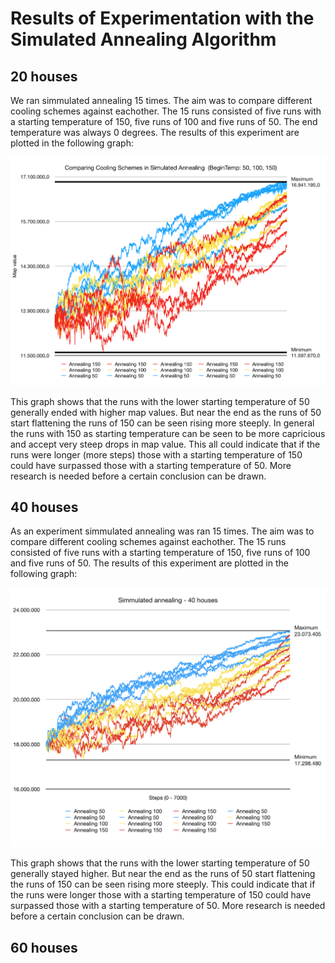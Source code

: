 # Results of Experimentation with the Simulated Annealing Algorithm

## 20 houses
We ran simmulated annealing 15 times. The aim was to compare different cooling schemes against eachother. The 15 runs consisted of five runs with a starting temperature of 150, five runs of 100 and five runs of 50. The end temperature was always 0 degrees. The results of this experiment are plotted in the following graph:

![Graph of simmulated annealing runs](Annealing-20Hs/annealing20.png "Annealing runs 20 houses")

This graph shows that the runs with the lower starting temperature of 50 generally ended with higher map values. But near the end as the runs of 50 start flattening the runs of 150 can be seen rising more steeply. In general the runs with 150 as starting temperature can be seen to be more capricious and accept very steep drops in map value. This all could indicate that if the runs were longer (more steps) those with a starting temperature of 150 could have surpassed those with a starting temperature of 50. More research is needed before a certain conclusion can be drawn.


## 40 houses
As an experiment simmulated annealing was ran 15 times. The aim was to compare different cooling schemes against eachother. The 15 runs consisted of five runs with a starting temperature of 150, five runs of 100 and five runs of 50. The results of this experiment are plotted in the following graph:

![Graph of simmulated annealing runs](Annealing-40Hs/annealing40.png "Annealing runs 40 houses")

This graph shows that the runs with the lower starting temperature of 50 generally stayed higher. But near the end as the runs of 50 start flattening the runs of 150 can be seen rising more steeply. This could indicate that if the runs were longer those with a starting temperature of 150 could have surpassed those with a starting temperature of 50. More research is needed before a certain conclusion can be drawn.

## 60 houses